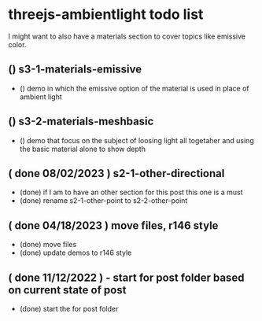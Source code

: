 # threejs-ambientlight todo list


<!-- S1 - BASIC SECTION -->

<!-- S2 - OTHER SECTION -->


<!-- S3 - MATERIALS -->

I might want to also have a materials section to cover topics like emissive color.

## () s3-1-materials-emissive
* () demo in which the emissive option of the material is used in place of ambient light

## () s3-2-materials-meshbasic
* () demo that focus on the subject of loosing light all togetaher and using the basic material alone to show depth

<!-- DONE -->

## ( done 08/02/2023 ) s2-1-other-directional
* (done) if I am to have an other section for this post this one is a must
* (done) rename s2-1-other-point to s2-2-other-point

## ( done 04/18/2023 ) move files, r146 style
* (done) move files
* (done) update demos to r146 style

## ( done 11/12/2022 ) - start for post folder based on current state of post
* (done) start the for post folder